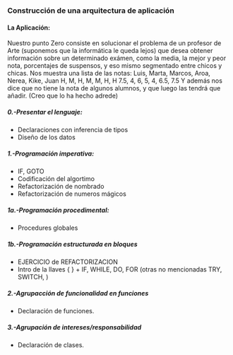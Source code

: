 ### Construcción de una arquitectura de aplicación

#### La Aplicación:
Nuestro punto Zero consiste en solucionar el problema de un profesor de Arte (suponemos que la informática le queda lejos) que desea obtener información sobre un determinado exámen, como la media, la mejor y peor nota, porcentajes de suspensos, y eso mismo segmentado entre chicos y chicas.
Nos muestra una lista de las notas:
Luis, Marta, Marcos, Aroa, Nerea, Kike, Juan
H,    M,     H,      M,    M,     H,    H
7.5,  4,     6,      5,    4,     6.5,  7.5 
Y además nos dice que no tiene la nota de algunos alumnos, y que luego las tendrá que añadir. (Creo que lo ha hecho adrede)


##### 0.-Presentar el lenguaje:

- Declaraciones con inferencia de tipos
- Diseño de los datos    

##### 1.-Programación imperativa:  
- IF, GOTO  
- Codificación del algortimo  
- Refactorización de nombrado  
- Refactorización de numeros mágicos  

##### 1a.-Programación procedimental:  
- Procedures globales  

##### 1b.-Programación estructurada en bloques
- EJERCICIO de REFACTORIZACION
- Intro de la llaves { } + IF, WHILE, DO, FOR (otras no mencionadas TRY, SWITCH, )

##### 2.-Agrupacción de funcionalidad en funciones
- Declaración de funciones.

##### 3.-Agrupación de intereses/responsabilidad
- Declaración de clases.